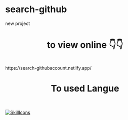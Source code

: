 # search-github
new project

<h1 align="center">
to view online 👇👇
</h1>

<br/>
https://search-githubaccount.netlify.app/
<br/>

<h1 align="center">To used Langue</h1>
<br/>


[![SkillIcons](https://skillicons.dev/icons?i=html,js)](https://skillicons.dev)<br/>
